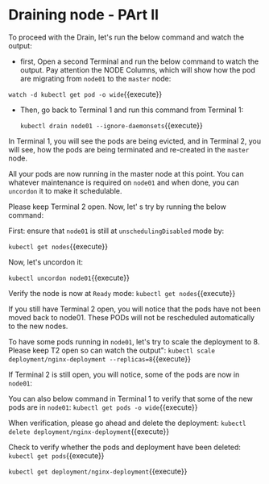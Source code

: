 # Draining node - PArt II

To proceed with the Drain, let's run the below command and watch the output:

-  first, Open a second Terminal  and run the below command to watch the output. Pay attention the NODE Columns, which will show how the pod are migrating from `node01` to the `master` node:

  `watch -d kubectl get pod -o wide`{{execute}}
  

- Then, go back to Terminal 1 and run this command from Terminal 1:
  
  `kubectl drain node01 --ignore-daemonsets`{{execute}}

In Terminal 1, you will see the pods are being evicted, and in Terminal 2, you will see, how the pods are being terminated and re-created in the `master` node.

All your pods are now running in the master node at this point. You can whatever maintenance is required on `node01` and when done, you can `uncordon` it to make it schedulable.

Please keep Terminal 2 open. Now, let' s try by running the below command:

First: ensure that `node01` is still at `unschedulingDisabled` mode by:

`kubectl get nodes`{{execute}}

Now, let's uncordon it:

`kubectl uncordon node01`{{execute}}

Verify the node is now at `Ready` mode:
`kubectl get nodes`{{execute}}

If you still have Terminal 2 open, you will  notice that the pods have not been moved  back to node01. These PODs will not be rescheduled automatically to the new nodes.

To have some pods running in `node01`, let's try to scale the deployment to 8. Please keep T2 open so can watch the output":
`kubectl scale deployment/nginx-deployment --replicas=8`{{execute}}

If Terminal 2 is still open, you will notice, some of the pods are now in `node01`:

You can also  below command in Terminal 1 to verify that some of the new pods are in `node01`:
`kubectl get pods -o wide`{{execute}}

When verification, please go ahead and delete the deployment:
`kubectl delete deployment/nginx-deployment`{{execute}}

Check to verify whether the pods and deployment have been deleted:
`kubectl get pods`{{execute}}

`kubectl get deployment/nginx-deployment`{{execute}}